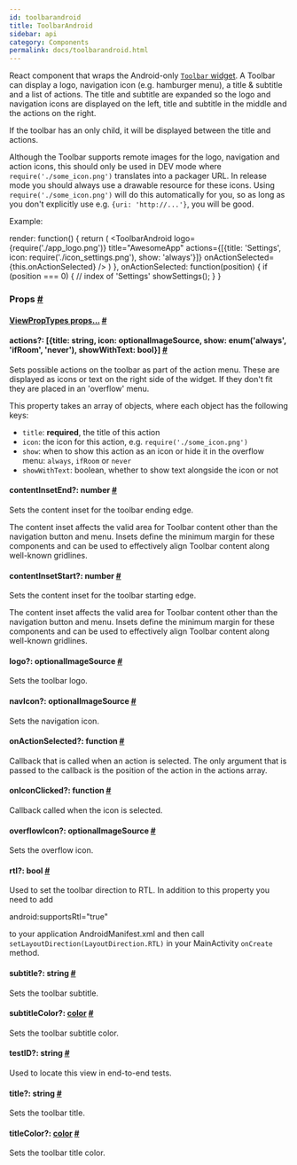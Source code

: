 ```yaml
---
id: toolbarandroid
title: ToolbarAndroid
sidebar: api
category: Components
permalink: docs/toolbarandroid.html
---
```

<div><div><p>React component that wraps the Android-only <a href="https://developer.android.com/reference/android/support/v7/widget/Toolbar.html" target="_blank"><code>Toolbar</code> widget</a>. A Toolbar can display a logo,
navigation icon (e.g. hamburger menu), a title &amp; subtitle and a list of actions. The title and
subtitle are expanded so the logo and navigation icons are displayed on the left, title and
subtitle in the middle and the actions on the right.</p><p>If the toolbar has an only child, it will be displayed between the title and actions.</p><p>Although the Toolbar supports remote images for the logo, navigation and action icons, this
should only be used in DEV mode where <code>require('./some_icon.png')</code> translates into a packager
URL. In release mode you should always use a drawable resource for these icons. Using
<code>require('./some_icon.png')</code> will do this automatically for you, so as long as you don't
explicitly use e.g. <code>{uri: 'http://...'}</code>, you will be good.</p><p>Example:</p><div class="prism language-javascript">render<span class="token punctuation">:</span> <span class="token keyword">function</span><span class="token punctuation">(</span><span class="token punctuation">)</span> <span class="token punctuation">{</span>
  <span class="token keyword">return</span> <span class="token punctuation">(</span>
    <span class="token operator">&lt;</span>ToolbarAndroid
      logo<span class="token operator">=</span><span class="token punctuation">{</span><span class="token function">require</span><span class="token punctuation">(</span><span class="token string">'./app_logo.png'</span><span class="token punctuation">)</span><span class="token punctuation">}</span>
      title<span class="token operator">=</span><span class="token string">"AwesomeApp"</span>
      actions<span class="token operator">=</span><span class="token punctuation">{</span><span class="token punctuation">[</span><span class="token punctuation">{</span>title<span class="token punctuation">:</span> <span class="token string">'Settings'</span><span class="token punctuation">,</span> icon<span class="token punctuation">:</span> <span class="token function">require</span><span class="token punctuation">(</span><span class="token string">'./icon_settings.png'</span><span class="token punctuation">)</span><span class="token punctuation">,</span> show<span class="token punctuation">:</span> <span class="token string">'always'</span><span class="token punctuation">}</span><span class="token punctuation">]</span><span class="token punctuation">}</span>
      onActionSelected<span class="token operator">=</span><span class="token punctuation">{</span><span class="token keyword">this</span><span class="token punctuation">.</span>onActionSelected<span class="token punctuation">}</span> <span class="token operator">/</span><span class="token operator">&gt;</span>
  <span class="token punctuation">)</span>
<span class="token punctuation">}</span><span class="token punctuation">,</span>
onActionSelected<span class="token punctuation">:</span> <span class="token keyword">function</span><span class="token punctuation">(</span>position<span class="token punctuation">)</span> <span class="token punctuation">{</span>
  <span class="token keyword">if</span> <span class="token punctuation">(</span>position <span class="token operator">===</span> <span class="token number">0</span><span class="token punctuation">)</span> <span class="token punctuation">{</span><span class="token comment" spellcheck="true"> // index of 'Settings'
</span>    <span class="token function">showSettings</span><span class="token punctuation">(</span><span class="token punctuation">)</span><span class="token punctuation">;</span>
  <span class="token punctuation">}</span>
<span class="token punctuation">}</span></div></div><h3><a class="anchor" name="props"></a>Props <a class="hash-link" href="docs/toolbarandroid.html#props">#</a></h3><div class="props"><div class="prop"><h4 class="propTitle"><a class="anchor" name="viewproptypes"></a><a href="docs/viewproptypes.html#props">ViewPropTypes props...</a> <a class="hash-link" href="docs/toolbarandroid.html#viewproptypes">#</a></h4></div><div class="prop"><h4 class="propTitle"><a class="anchor" name="actions"></a>actions?: <span class="propType"><span>[<span>{<span><span><span>title: string</span>, </span><span><span>icon: optionalImageSource</span>, </span><span><span>show: enum('always', 'ifRoom', 'never')</span>, </span><span>showWithText: bool</span></span>}</span>]</span></span> <a class="hash-link" href="docs/toolbarandroid.html#actions">#</a></h4><div><p>Sets possible actions on the toolbar as part of the action menu. These are displayed as icons
or text on the right side of the widget. If they don't fit they are placed in an 'overflow'
menu.</p><p>This property takes an array of objects, where each object has the following keys:</p><ul><li><code>title</code>: <strong>required</strong>, the title of this action</li><li><code>icon</code>: the icon for this action, e.g. <code>require('./some_icon.png')</code></li><li><code>show</code>: when to show this action as an icon or hide it in the overflow menu: <code>always</code>,
<code>ifRoom</code> or <code>never</code></li><li><code>showWithText</code>: boolean, whether to show text alongside the icon or not</li></ul></div></div><div class="prop"><h4 class="propTitle"><a class="anchor" name="contentinsetend"></a>contentInsetEnd?: <span class="propType">number</span> <a class="hash-link" href="docs/toolbarandroid.html#contentinsetend">#</a></h4><div><p>Sets the content inset for the toolbar ending edge.</p><p>The content inset affects the valid area for Toolbar content other than
the navigation button and menu. Insets define the minimum margin for
these components and can be used to effectively align Toolbar content
along well-known gridlines.</p></div></div><div class="prop"><h4 class="propTitle"><a class="anchor" name="contentinsetstart"></a>contentInsetStart?: <span class="propType">number</span> <a class="hash-link" href="docs/toolbarandroid.html#contentinsetstart">#</a></h4><div><p>Sets the content inset for the toolbar starting edge.</p><p>The content inset affects the valid area for Toolbar content other than
the navigation button and menu. Insets define the minimum margin for
these components and can be used to effectively align Toolbar content
along well-known gridlines.</p></div></div><div class="prop"><h4 class="propTitle"><a class="anchor" name="logo"></a>logo?: <span class="propType">optionalImageSource</span> <a class="hash-link" href="docs/toolbarandroid.html#logo">#</a></h4><div><p>Sets the toolbar logo.</p></div></div><div class="prop"><h4 class="propTitle"><a class="anchor" name="navicon"></a>navIcon?: <span class="propType">optionalImageSource</span> <a class="hash-link" href="docs/toolbarandroid.html#navicon">#</a></h4><div><p>Sets the navigation icon.</p></div></div><div class="prop"><h4 class="propTitle"><a class="anchor" name="onactionselected"></a>onActionSelected?: <span class="propType">function</span> <a class="hash-link" href="docs/toolbarandroid.html#onactionselected">#</a></h4><div><p>Callback that is called when an action is selected. The only argument that is passed to the
callback is the position of the action in the actions array.</p></div></div><div class="prop"><h4 class="propTitle"><a class="anchor" name="oniconclicked"></a>onIconClicked?: <span class="propType">function</span> <a class="hash-link" href="docs/toolbarandroid.html#oniconclicked">#</a></h4><div><p>Callback called when the icon is selected.</p></div></div><div class="prop"><h4 class="propTitle"><a class="anchor" name="overflowicon"></a>overflowIcon?: <span class="propType">optionalImageSource</span> <a class="hash-link" href="docs/toolbarandroid.html#overflowicon">#</a></h4><div><p>Sets the overflow icon.</p></div></div><div class="prop"><h4 class="propTitle"><a class="anchor" name="rtl"></a>rtl?: <span class="propType">bool</span> <a class="hash-link" href="docs/toolbarandroid.html#rtl">#</a></h4><div><p>Used to set the toolbar direction to RTL.
In addition to this property you need to add</p><p>  android:supportsRtl="true"</p><p>to your application AndroidManifest.xml and then call
<code>setLayoutDirection(LayoutDirection.RTL)</code> in your MainActivity
<code>onCreate</code> method.</p></div></div><div class="prop"><h4 class="propTitle"><a class="anchor" name="subtitle"></a>subtitle?: <span class="propType">string</span> <a class="hash-link" href="docs/toolbarandroid.html#subtitle">#</a></h4><div><p>Sets the toolbar subtitle.</p></div></div><div class="prop"><h4 class="propTitle"><a class="anchor" name="subtitlecolor"></a>subtitleColor?: <span class="propType"><a href="docs/colors.html">color</a></span> <a class="hash-link" href="docs/toolbarandroid.html#subtitlecolor">#</a></h4><div><p>Sets the toolbar subtitle color.</p></div></div><div class="prop"><h4 class="propTitle"><a class="anchor" name="testid"></a>testID?: <span class="propType">string</span> <a class="hash-link" href="docs/toolbarandroid.html#testid">#</a></h4><div><p>Used to locate this view in end-to-end tests.</p></div></div><div class="prop"><h4 class="propTitle"><a class="anchor" name="title"></a>title?: <span class="propType">string</span> <a class="hash-link" href="docs/toolbarandroid.html#title">#</a></h4><div><p>Sets the toolbar title.</p></div></div><div class="prop"><h4 class="propTitle"><a class="anchor" name="titlecolor"></a>titleColor?: <span class="propType"><a href="docs/colors.html">color</a></span> <a class="hash-link" href="docs/toolbarandroid.html#titlecolor">#</a></h4><div><p>Sets the toolbar title color.</p></div></div></div></div>